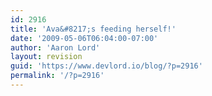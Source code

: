 ```yaml
---
id: 2916
title: 'Ava&#8217;s feeding herself!'
date: '2009-05-06T06:04:00-07:00'
author: 'Aaron Lord'
layout: revision
guid: 'https://www.devlord.io/blog/?p=2916'
permalink: '/?p=2916'
---
```


<p class="mobile-photo"><a href="/blog/wp-content/uploads/2011/10/photo-710863.jpg"><img src="/blog/wp-content/uploads/2011/10/photo-710863.jpg?w=225" border="0" alt="" /></a></p><div class="blogger-post-footer"><img width='1' height='1' src="https://www.devlord.io/blog/2009/05/06/avas-feeding-herself/"' /></div>